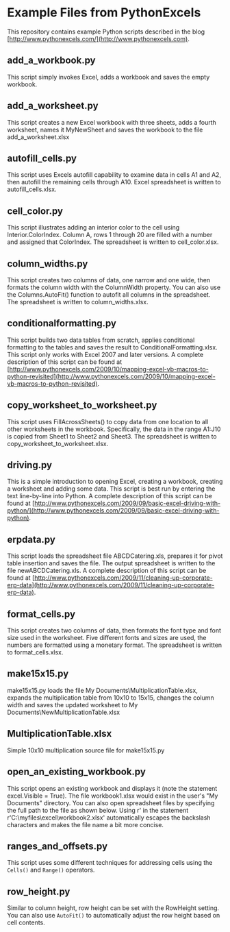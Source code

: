 Example Files from PythonExcels
===============================

This repository contains example Python scripts described in the blog [http://www.pythonexcels.com/](http://www.pythonexcels.com).

add_a_workbook.py
-----------------

This script simply invokes Excel, adds a workbook and saves the empty workbook.

add_a_worksheet.py
------------------

This script creates a new Excel workbook with three sheets, adds a fourth worksheet, names it MyNewSheet and saves the workbook to the file add_a_worksheet.xlsx

autofill_cells.py
-----------------

This script uses Excels autofill capability to examine data in cells A1 and A2, then autofill the remaining cells through A10.  Excel spreadsheet is written to autofill_cells.xlsx.

cell_color.py
-------------

This script illustrates adding an interior color to the cell using Interior.ColorIndex.  Column A, rows 1 through 20 are filled with a number and assigned that ColorIndex.  The spreadsheet is written to cell_color.xlsx.

column_widths.py
----------------

This script creates two columns of data, one narrow and one wide, then formats the column width with the ColumnWidth property.  You can also use the Columns.AutoFit() function to autofit all columns in the spreadsheet.  The spreadsheet is written to column_widths.xlsx.

conditionalformatting.py
------------------------

This script builds two data tables from scratch, applies conditional formatting to the tables and saves the result to ConditionalFormatting.xlsx.  This script only works with Excel 2007 and later versions.  A complete description of this script can be found at  [http://www.pythonexcels.com/2009/10/mapping-excel-vb-macros-to-python-revisited](http://www.pythonexcels.com/2009/10/mapping-excel-vb-macros-to-python-revisited).  

copy_worksheet_to_worksheet.py
------------------------------

This script uses FillAcrossSheets() to copy data from one location to all other worksheets in the workbook.  Specifically, the data in the range A1:J10 is copied from Sheet1 to Sheet2 and Sheet3.  The spreadsheet is written to copy_worksheet_to_worksheet.xlsx.

driving.py
----------

This is a simple introduction to opening Excel, creating a workbook, creating a worksheet and adding some data.  This script is best run by entering the text line-by-line into Python. A complete description of this script can be found at  [http://www.pythonexcels.com/2009/09/basic-excel-driving-with-python/](http://www.pythonexcels.com/2009/09/basic-excel-driving-with-python).  

erpdata.py
---------------

This script loads the spreadsheet file ABCDCatering.xls, prepares it for pivot table insertion and saves the file.  The output spreadsheet is written to the file newABCDCatering.xls.  A complete description of this script can be found at  [http://www.pythonexcels.com/2009/11/cleaning-up-corporate-erp-data](http://www.pythonexcels.com/2009/11/cleaning-up-corporate-erp-data).  

format_cells.py
---------------

This script creates two columns of data, then formats the font type and font size used in the worksheet.  Five different fonts and sizes are used, the numbers are formatted using a monetary format.  The spreadsheet is written to format_cells.xlsx.

make15x15.py
------------

make15x15.py loads the file My Documents\MultiplicationTable.xlsx, expands the multiplication table from 10x10 to 15x15, changes the column width and saves the updated worksheet to My Documents\NewMultiplicationTable.xlsx

MultiplicationTable.xlsx
------------------------

Simple 10x10 multiplication source file for make15x15.py

open_an_existing_workbook.py
----------------------------

This script opens an existing workbook and displays it (note the statement excel.Visible = True).  The file workbook1.xlsx would exist in the user's "My Documents" directory.  You can also open spreadsheet files by specifying the full path to the file as shown below.  Using r' in the statement r'C:\myfiles\excel\workbook2.xlsx' automatically escapes the backslash characters and makes the file name a bit more concise. 

ranges_and_offsets.py
---------------------

This script uses some different techniques for addressing cells using the <code>Cells()</code> and <code>Range()</code> operators. 

row_height.py
-------------

Similar to column height, row height can be set with the RowHeight setting.  You can also use <code>AutoFit()</code> to automatically adjust the row height based on cell contents.  

[pythonexcels]: http://www.pythonexcels.com
[python-excel]: http://www.python-excel.org
